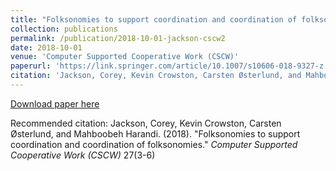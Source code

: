 ```yaml
---
title: "Folksonomies to support coordination and coordination of folksonomies"
collection: publications
permalink: /publication/2018-10-01-jackson-cscw2
date: 2018-10-01
venue: 'Computer Supported Cooperative Work (CSCW)'
paperurl: 'https://link.springer.com/article/10.1007/s10606-018-9327-z'
citation: 'Jackson, Corey, Kevin Crowston, Carsten Østerlund, and Mahboobeh Harandi. (2018). &quot;Folksonomies to support coordination and coordination of folksonomies.&quot; <i>Computer Supported Cooperative Work (CSCW)</i> 27(3-6)'
---
```

[Download paper here](https://link.springer.com/article/10.1007/s10606-018-9327-z)

Recommended citation: Jackson, Corey, Kevin Crowston, Carsten Østerlund, and Mahboobeh Harandi. (2018). "Folksonomies to support coordination and coordination of folksonomies." <i>Computer Supported Cooperative Work (CSCW)</i> 27(3-6)